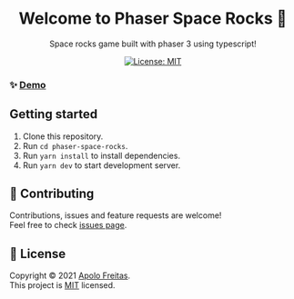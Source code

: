 <h1 align="center">Welcome to Phaser Space Rocks 👋</h1>
<p align="center">Space rocks game built with phaser 3 using typescript!</p>
<p align="center">
  <a href="LICENSE">
    <img alt="License: MIT" src="https://img.shields.io/badge/License-MIT-green.svg?style=for-the-badge" />
  </a>
</p>

### ✨ [Demo](https://phaser-space-rocks.netlify.app/)

## Getting started

1. Clone this repository.
2. Run `cd phaser-space-rocks`.
3. Run `yarn install` to install dependencies.
4. Run `yarn dev` to start development server.

## 🤝 Contributing

Contributions, issues and feature requests are welcome!<br />Feel free to check [issues page](https://github.com/apolofreitas/phaser-space-rocks/issues).

## 📝 License

Copyright © 2021 [Apolo Freitas](https://github.com/apolofreitas).<br />
This project is [MIT](LICENSE) licensed.
